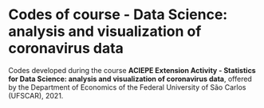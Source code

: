 # Codes of course - Data Science: analysis and visualization of coronavirus data

Codes developed during the course **ACIEPE Extension Activity - Statistics for Data Science: analysis and visualization of coronavirus data**, offered by the Department of Economics of the Federal University of São Carlos (UFSCAR), 2021.
